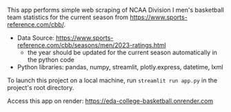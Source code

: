 
This app performs simple web scraping of NCAA Division I men's basketball team statistics for the current season from https://www.sports-reference.com/cbb/.
* Data Source: https://www.sports-reference.com/cbb/seasons/men/2023-ratings.html
    * the year should be updated for the current season automatically in the python code
* Python libraries: pandas, numpy, streamlit, plotly.express, datetime, lxml

To launch this project on a local machine, run `streamlit run app.py` in the project's root directory.

Access this app on render: https://eda-college-basketball.onrender.com